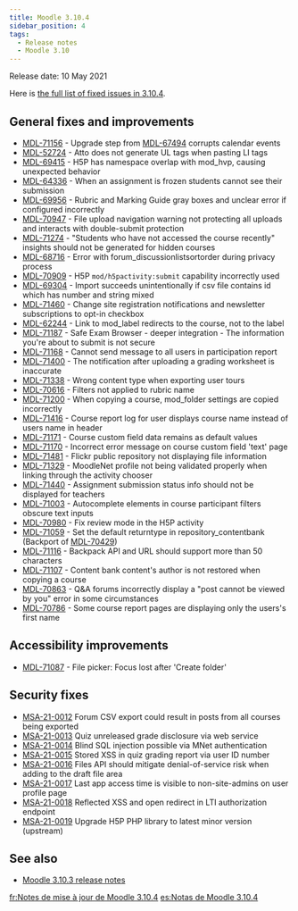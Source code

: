 ```yaml
---
title: Moodle 3.10.4
sidebar_position: 4
tags:
  - Release notes
  - Moodle 3.10
---
```


Release date: 10 May 2021

Here is [the full list of fixed issues in 3.10.4](https://tracker.moodle.org/secure/IssueNavigator!executeAdvanced.jspa?jqlQuery=project+%3D+mdl+AND+resolution+%3D+fixed+AND+fixVersion+in+%28%223.10.4%22%29+ORDER+BY+priority+DESC&runQuery=true&clear=true).

## General fixes and improvements

- [MDL-71156](https://tracker.moodle.org/browse/MDL-71156) - Upgrade step from [MDL-67494](https://tracker.moodle.org/browse/MDL-67494) corrupts calendar events
- [MDL-52724](https://tracker.moodle.org/browse/MDL-52724) - Atto does not generate UL tags when pasting LI tags
- [MDL-69415](https://tracker.moodle.org/browse/MDL-69415) - H5P has namespace overlap with mod_hvp, causing unexpected behavior
- [MDL-64336](https://tracker.moodle.org/browse/MDL-64336) - When an assignment is frozen students cannot see their submission
- [MDL-69956](https://tracker.moodle.org/browse/MDL-69956) - Rubric and Marking Guide gray boxes and unclear error if configured incorrectly
- [MDL-70947](https://tracker.moodle.org/browse/MDL-70947) - File upload navigation warning not protecting all uploads and interacts with double-submit protection
- [MDL-71274](https://tracker.moodle.org/browse/MDL-71274) - "Students who have not accessed the course recently" insights should not be generated for hidden courses
- [MDL-68716](https://tracker.moodle.org/browse/MDL-68716) - Error with forum_discussionlistsortorder during privacy process
- [MDL-70909](https://tracker.moodle.org/browse/MDL-70909) - H5P `mod/h5pactivity:submit` capability incorrectly used
- [MDL-69304](https://tracker.moodle.org/browse/MDL-69304) - Import succeeds unintentionally if csv file contains id which has number and string mixed
- [MDL-71460](https://tracker.moodle.org/browse/MDL-71460) - Change site registration notifications and newsletter subscriptions to opt-in checkbox
- [MDL-62244](https://tracker.moodle.org/browse/MDL-62244) - Link to mod_label redirects to the course, not to the label
- [MDL-71187](https://tracker.moodle.org/browse/MDL-71187) - Safe Exam Browser - deeper integration - The information you're about to submit is not secure
- [MDL-71168](https://tracker.moodle.org/browse/MDL-71168) - Cannot send message to all users in participation report
- [MDL-71400](https://tracker.moodle.org/browse/MDL-71400) - The notification after uploading a grading worksheet is inaccurate
- [MDL-71338](https://tracker.moodle.org/browse/MDL-71338) - Wrong content type when exporting user tours
- [MDL-70616](https://tracker.moodle.org/browse/MDL-70616) - Filters not applied to rubric name
- [MDL-71200](https://tracker.moodle.org/browse/MDL-71200) - When copying a course, mod_folder settings are copied incorrectly
- [MDL-71416](https://tracker.moodle.org/browse/MDL-71416) - Course report log for user displays course name instead of users name in header
- [MDL-71171](https://tracker.moodle.org/browse/MDL-71171) - Course custom field data remains as default values
- [MDL-71170](https://tracker.moodle.org/browse/MDL-71170) - Incorrect error message on course custom field 'text' page
- [MDL-71481](https://tracker.moodle.org/browse/MDL-71481) - Flickr public repository not displaying file information
- [MDL-71329](https://tracker.moodle.org/browse/MDL-71329) - MoodleNet profile not being validated properly when linking through the activity chooser
- [MDL-71440](https://tracker.moodle.org/browse/MDL-71440) - Assignment submission status info should not be displayed for teachers
- [MDL-71003](https://tracker.moodle.org/browse/MDL-71003) - Autocomplete elements in course participant filters obscure text inputs
- [MDL-70980](https://tracker.moodle.org/browse/MDL-70980) - Fix review mode in the H5P activity
- [MDL-71059](https://tracker.moodle.org/browse/MDL-71059) - Set the default returntype in repository_contentbank (Backport of [MDL-70429](https://tracker.moodle.org/browse/MDL-70429))
- [MDL-71116](https://tracker.moodle.org/browse/MDL-71116) - Backpack API and URL should support more than 50 characters
- [MDL-71107](https://tracker.moodle.org/browse/MDL-71107) - Content bank content's author is not restored when copying a course
- [MDL-70863](https://tracker.moodle.org/browse/MDL-70863) - Q&A forums incorrectly display a "post cannot be viewed by you" error in some circumstances
- [MDL-70786](https://tracker.moodle.org/browse/MDL-70786) - Some course report pages are displaying only the users's first name

## Accessibility improvements

- [MDL-71087](https://tracker.moodle.org/browse/MDL-71087) - File picker: Focus lost after 'Create folder'

## Security fixes

- [MSA-21-0012](https://moodle.org/mod/forum/discuss.php?d=422305) Forum CSV export could result in posts from all courses being exported
- [MSA-21-0013](https://moodle.org/mod/forum/discuss.php?d=422307) Quiz unreleased grade disclosure via web service
- [MSA-21-0014](https://moodle.org/mod/forum/discuss.php?d=422308) Blind SQL injection possible via MNet authentication
- [MSA-21-0015](https://moodle.org/mod/forum/discuss.php?d=422309) Stored XSS in quiz grading report via user ID number
- [MSA-21-0016](https://moodle.org/mod/forum/discuss.php?d=422310) Files API should mitigate denial-of-service risk when adding to the draft file area
- [MSA-21-0017](https://moodle.org/mod/forum/discuss.php?d=422313) Last app access time is visible to non-site-admins on user profile page
- [MSA-21-0018](https://moodle.org/mod/forum/discuss.php?d=422314) Reflected XSS and open redirect in LTI authorization endpoint
- [MSA-21-0019](https://moodle.org/mod/forum/discuss.php?d=422315) Upgrade H5P PHP library to latest minor version (upstream)

## See also

- [Moodle 3.10.3 release notes](/general/release-notes/3.10/3.10.3)

[fr:Notes de mise à jour de Moodle 3.10.4](https://docs.moodle.org/dev/fr:Notes_de_mise_à_jour_de_Moodle_3.10.4)
[es:Notas de Moodle 3.10.4](https://docs.moodle.org/dev/es:Notas_de_Moodle_3.10.4)
